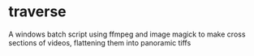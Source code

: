 # traverse
A windows batch script using ffmpeg and image magick to make cross sections of videos, flattening them into panoramic tiffs
